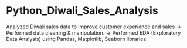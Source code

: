 # Python_Diwali_Sales_Analysis

Analyzed Diwali sales data to improve customer experience and sales
-> Performed data cleaning & manipulation.
-> Performed EDA (Exploratory Data Analysis) using Pandas, Matplotlib, Seaborn libraries.
